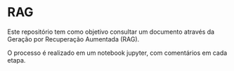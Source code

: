 # RAG
Este repositório tem como objetivo consultar um documento através da
Geração por Recuperação Aumentada (RAG).  

O processo é realizado em um notebook jupyter, com comentários
em cada etapa.

